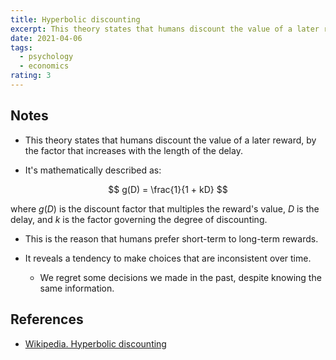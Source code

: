 ```yaml
---
title: Hyperbolic discounting
excerpt: This theory states that humans discount the value of a later reward, by the factor that increases with the length of the delay.
date: 2021-04-06
tags:
  - psychology
  - economics
rating: 3
---
```


## Notes

- This theory states that humans discount the value of a later reward, by the factor that increases with the length of the delay.

- It's mathematically described as:

$$
g(D) = \frac{1}{1 + kD}
$$

where $g(D)$ is the discount factor that multiples the reward's value, $D$ is the delay, and $k$ is the factor governing the degree of discounting.

- This is the reason that humans prefer short-term to long-term rewards.

- It reveals a tendency to make choices that are inconsistent over time.
  - We regret some decisions we made in the past, despite knowing the same information.

## References

- [Wikipedia. Hyperbolic discounting](https://en.wikipedia.org/wiki/Hyperbolic_discounting)
